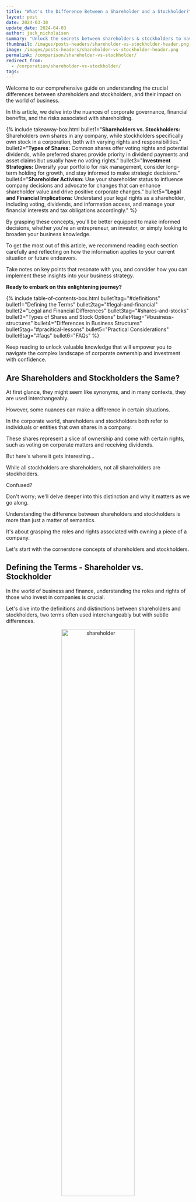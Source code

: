 ```yaml
---
title: "What's the Difference Between a Shareholder and a Stockholder?"
layout: post
date: 2024-03-30
update_date: 2024-04-03
author: jack_nicholaisen
summary: "Unlock the secrets between shareholders & stockholders to navigate corporate governance & investment strategy. Boost your business savvy now!"
thumbnail: /images/posts-headers/shareholder-vs-stockholder-header.png
image: /images/posts-headers/shareholder-vs-stockholder-header.png
permalink: /comparison/shareholder-vs-stockholder/
redirect_from:
  - /corporation/shareholder-vs-stockholder/
tags: 
---
```


Welcome to our comprehensive guide on understanding the crucial differences between shareholders and stockholders, and their impact on the world of business. 

In this article, we delve into the nuances of corporate governance, financial benefits, and the risks associated with shareholding. 

{% include takeaway-box.html bullet1="<b>Shareholders vs. Stockholders:</b> Shareholders own shares in any company, while stockholders specifically own stock in a corporation, both with varying rights and responsibilities." bullet2="<b>Types of Shares:</b> Common shares offer voting rights and potential dividends, while preferred shares provide priority in dividend payments and asset claims but usually have no voting rights." bullet3="<b>Investment Strategies:</b> Diversify your portfolio for risk management, consider long-term holding for growth, and stay informed to make strategic decisions." bullet4="<b>Shareholder Activism:</b> Use your shareholder status to influence company decisions and advocate for changes that can enhance shareholder value and drive positive corporate changes." bullet5="<b>Legal and Financial Implications:</b> Understand your legal rights as a shareholder, including voting, dividends, and information access, and manage your financial interests and tax obligations accordingly." %}

By grasping these concepts, you'll be better equipped to make informed decisions, whether you're an entrepreneur, an investor, or simply looking to broaden your business knowledge.

To get the most out of this article, we recommend reading each section carefully and reflecting on how the information applies to your current situation or future endeavors. 

Take notes on key points that resonate with you, and consider how you can implement these insights into your business strategy.

**Ready to embark on this enlightening journey?** 

{% include table-of-contents-box.html bullet1tag="#definitions" bullet1="Defining the Terms" bullet2tag="#legal-and-financial" bullet2="Legal and Financial Differences" bullet3tag="#shares-and-stocks" bullet3="Types of Shares and Stock Options" bullet4tag="#business-structures" bullet4="Differences in Business Structures" bullet5tag="#pracitical-lessons" bullet5="Practical Considerations" bullet6tag="#faqs" bullet6="FAQs" %}

Keep reading to unlock valuable knowledge that will empower you to navigate the complex landscape of corporate ownership and investment with confidence.

## Are Shareholders and Stockholders the Same?

At first glance, they might seem like synonyms, and in many contexts, they are used interchangeably. 

However, some nuances can make a difference in certain situations.

In the corporate world, shareholders and stockholders both refer to individuals or entities that own shares in a company. 

These shares represent a slice of ownership and come with certain rights, such as voting on corporate matters and receiving dividends. 

But here's where it gets interesting... 

While all stockholders are shareholders, not all shareholders are stockholders. 

Confused? 

Don't worry; we'll delve deeper into this distinction and why it matters as we go along.

Understanding the difference between shareholders and stockholders is more than just a matter of semantics. 
<a id="definitions"> 

It's about grasping the roles and rights associated with owning a piece of a company. 

Let's start with the cornerstone concepts of shareholders and stockholders.

## Defining the Terms - Shareholder vs. Stockholder

In the world of business and finance, understanding the roles and rights of those who invest in companies is crucial. 

Let's dive into the definitions and distinctions between shareholders and stockholders, two terms often used interchangeably but with subtle differences.

<center>
<img alt="shareholder" src="/images/content/shareholder.png" title="How is a shareholder different than a stockholder" style="width: 63%; height: 63%">
</center>

### What is a Shareholder?

A shareholder, often considered the backbone of any corporation, is an individual or entity that owns at least one share of a company's stock. 

These shares represent a fraction of the company's ownership, and thus, shareholders are essentially part-owners of the business. 

Their role extends beyond mere ownership; they have the power to influence the company's decisions through voting rights at annual general meetings. 

Shareholders are also entitled to a portion of the company's profits, which are distributed as dividends.

There are two primary types of shareholders:

**1. Common Shareholders:**

These individuals or entities hold common shares, which typically grant them voting rights in corporate decisions, such as electing the board of directors.

Common shareholders are usually the last to receive dividends and have a lower claim on assets in the event of liquidation due to bankruptcy.

**2. Preferred Shareholders:** 

Holders of preferred stock usually do not have voting rights, but they have a higher claim on assets and earnings than common shareholders. 

This includes receiving dividends before common shareholders and priority in asset distribution if the company is liquidated.

<center>
<img alt="stockholder" src="/images/content/stockholder.png" title="How is a stockholder different than a shareholder?" style="width: 63%; height: 63%">
</center>

### What is a Stockholder?

The term "stockholder" is often used interchangeably with "shareholder." 

The term is often used in the United States, while "shareholder" is more commonly used in other English-speaking countries.

A stockholder is also an owner of a company's stock, and the terms share and stock are frequently used to mean the same thing. 

However, historically, "stock" referred to ownership in a company as a whole, while "share" referred to ownership of a specific portion of the company.

**Comparison with the Term "Shareholder":**

While the terms "shareholder" and "stockholder" are often used interchangeably, some argue that there is a subtle difference. 

In general, "shareholder" is a broader term that can apply to both private and public companies, while "stockholder" is more often associated with publicly traded companies.

Alternatively, some describe it differently. 

"Shareholder" is more commonly used in legal and formal documents, emphasizing the holder's ownership of specific shares. 
<a id="legal-and-financial"> 

In contrast, "stockholder" is a more general term that refers to an individual's overall investment in the stock of a company.

However, in practice, the terms are used interchangeably.

## Legal and Financial Implications

<center>
<img alt="legal and financial effects" src="/images/content/crypto-blockchain.png" title="Legal and Financial Differences of Shareholders and Stockholders" style="width: 63%; height: 63%">
</center>

### Legal Rights and Responsibilities

When you become a shareholder or stockholder, you're not just buying a piece of paper; you're acquiring a set of legal rights and responsibilities that can significantly impact your financial journey. 

One of the key rights you hold is the ability to vote on important corporate matters. 

This might include electing the board of directors or approving major corporate actions, such as mergers or acquisitions. 

For example, in most companies, each share you own typically entitles you to one vote, empowering you to influence the company's direction.

Dividends are another critical aspect. 

As a shareholder, you may be entitled to a share of the company's profits, distributed as dividends. 

The frequency and amount can vary, with some companies paying quarterly, while others may opt for annual payments or even irregular schedules, depending on their financial health and policy.

Access to information is a right often overlooked but equally important. 

Shareholders have the right to receive key financial documents, such as annual reports and quarterly earnings statements. 

These documents provide a transparent view of the company's performance and strategic direction, enabling you to make informed decisions.

Now, let's talk about liability and obligations. 

As a shareholder, your liability is generally limited to the amount of your investment. 

This means that if the company faces financial trouble, your personal assets are typically protected. 

However, this doesn't mean you can sit back and relax. 

Shareholders have a collective responsibility to hold the company's management accountable through their voting rights, ensuring that the company operates ethically and sustainably.

### Financial Interests

The impact on stock value and dividends is a primary financial interest for shareholders. 

The performance of your investment is directly tied to the company's success. 

When the company thrives, stock values often rise, leading to potential capital gains when you sell your shares. 

Conversely, if the company struggles, stock values may fall, affecting your investment's worth. 

Dividends can provide a steady income stream, but they're not guaranteed; they can be reduced or eliminated if the company's profits decline.

Tax implications are another crucial aspect. 

In the United States, for example, dividends are typically taxed as ordinary income or qualified dividends, which may have a lower tax rate. 

Capital gains from selling shares are also subject to tax, with rates depending on how long you've held the stock. 

It's essential to consult with a tax professional or use resources like the <a href="https://www.irs.gov/" target="_blank">IRS website</a> to understand your specific tax obligations and plan accordingly.

In conclusion, being a shareholder or stockholder comes with a blend of legal rights and financial interests that can significantly impact your investment journey. 
<a id="shares-and-stocks"> 

Understanding these aspects is crucial for making informed decisions and maximizing your investment's potential. 

Whether it's through voting, receiving dividends, or staying informed about your investment, your active involvement can make a real difference in both your financial outcomes and the company's future.

## Types of Shares and Stock Ownership

When diving into the world of investing, understanding the different types of shares and how stock ownership works is crucial. 

Let's break it down...

### Types of Shares

<center>
<img alt="types of shares" src="/images/content/shares.png" title="What are different types of shares?" style="width: 63%; height: 63%">
</center>

**Common Stock vs. Preferred Stock:**

Common stock is the most typical form of share investors encounter. 

It represents ownership in a company and usually comes with voting rights, allowing shareholders to have a say in corporate decisions. 

On the other hand, preferred stock is a bit like the VIP section of the stock world. 

Preferred shareholders often enjoy priority when it comes to dividends which are usually paid out before common shareholders if the company goes bankrupt. 

However, they typically don't have voting rights.

For example, as of 2023, companies like AT&T and Ford offer both common and preferred shares, each with its own set of advantages and dividend policies.

**Restricted Stock and Stock Options:**

Restricted stock is often used as part of employee compensation packages. 

These shares come with conditions and vesting periods, meaning employees must meet certain criteria or stay with the company for a set time before they can fully own the stock.

Stock options, on the other hand, give employees the right to buy company stock at a predetermined price, usually after a certain period. 

This can be a lucrative benefit if the company's stock price rises significantly.

### Stock Ownership

<center>
<img alt="stock ownership" src="/images/content/stocks.png" title="What are the different kinds of stock in business?" style="width: 63%; height: 63%">
</center>

**Direct Ownership vs. Indirect Ownership:**

Direct ownership means you own the shares outright, with your name on the stock certificate. 

Indirect ownership is when you invest in a company through a pooled investment like a mutual fund or an exchange-traded fund (ETF). 

For example, when you invest in an S&P 500 ETF, you're indirectly owning a piece of all the companies in that index.

**Role of Brokerage Accounts and Stock Certificates:**

To buy and sell stocks, you'll need a brokerage account. 

Platforms like E*TRADE, Charles Schwab, and Robinhood have made it easier than ever to start trading. 

In the past, owning stock meant holding a physical stock certificate, but nowadays, it's all digital. 
<a id="business-structures"> 

Your brokerage keeps track of your ownership electronically, which is more convenient and secure.

Understanding these different aspects of shares and stock ownership can help you make more informed investment decisions and potentially grow your wealth over time.

## Shareholder vs. Stockholder in Different Business Structures

Understanding the distinctions between shareholders and stockholders becomes even more crucial when we delve into various business structures. 

Each structure has its unique dynamics and implications for those who own a piece of the pie.

### Corporations

<center>
<img alt="corporate office" src="/images/content/corporate-workspace.png" title="Do corporations have stockholders?" style="width: 63%; height: 63%">
</center>

In the world of corporations, whether public or private, the terms "shareholder" and "stockholder" are often used interchangeably. 

However, the nuances in their roles can be quite significant.

**Public Companies:**

In publicly traded companies, shareholders are the owners of the company's stocks, which are traded on stock exchanges. 

They enjoy certain rights, such as voting on major corporate decisions and receiving dividends. 

For instance, according to <a href="https://www.pwc.com/us/en/services/governance-insights-center/library/how-shareholder-activism-might-impact-your-company.html" target="_blank">the director’s guide
to shareholder activism</a>, shareholder activism has led to significant changes in corporate governance practices in recent years.

Download their FULL report here <a href="https://www.pwc.com/us/en/services/governance-insights-center/pwc-the-directors-guide-to-shareholder-activism.pdf" target="_blank">here</a>.

**Private Companies:** 

In private corporations, stockholders are usually more intimately involved in the company's operations. 

They might not have the liquidity options of public shareholders but often have greater control over company decisions.

### Limited Liability Companies (LLCs) and Partnerships


<center>
<img alt="llcs and partnerships" src="/images/content/high-five-workers.png" title="Do LLCs have shareholders?" style="width: 63%; height: 63%">
</center>

When we shift our focus to LLCs and partnerships, the terminology changes slightly.

**LLCs:** 

In a Limited Liability Company, the owners are referred to as "members" rather than shareholders or stockholders. 

Members enjoy limited liability, meaning their personal assets are protected from the company's debts and liabilities. 

Their role in management can vary based on the LLC's operating agreement.

**Partnerships:** 

In partnerships, the owners are called "partners" and share in the profits and losses of the business. 

Unlike shareholders in a corporation, partners can have unlimited liability, which means their personal assets might be at risk if the business fails.

### International Perspectives

Globally, the terms "shareholder" and "stockholder" can have different connotations and legal implications.

**In the UK:** 

The term "shareholder" is more commonly used, and the concept of "members" is also prevalent, especially in private companies limited by shares.

**In Germany:** 

The term "aktionär" is used for shareholders in public companies, while "Gesellschaft" is used for owners of private companies and LLCs.

**In Japan:** 

The term "kabunushi" is used for shareholders, and the corporate governance structure is quite different, with a focus on consensus and long-term stability.
<a id="pracitical-lessons"> 

In conclusion, the roles and implications of being a shareholder or stockholder vary significantly depending on the business structure and the jurisdiction. 

Understanding these differences is crucial for anyone looking to invest or participate in different types of business entities.

## Practical Considerations for Investors

<center>
<img alt="strategies for invesotrs" src="/images/content/investing.png" title="Helpful tips for investors" style="width: 63%; height: 63%">
</center>

Investing in the stock market can be a thrilling journey, but it's crucial to approach it with a well-thought-out strategy. 

Whether you're a seasoned investor or just starting, understanding the nuances of investment strategies and the power of shareholder activism can significantly impact your success.

### Investment Strategies

When it comes to investment strategies, the debate between long-term and short-term perspectives is as old as the market itself. 

Long-term investing involves holding onto stocks for extended periods, often years or even decades. 

This approach is based on the belief that, despite short-term fluctuations, the market tends to grow over time. 

It's a strategy favored by legendary investors like Warren Buffett, who famously said, "Our favorite holding period is forever."

On the other hand, short-term investing focuses on capitalizing on short-term market movements. 

This can range from day trading to holding stocks for a few months. 

While it offers the potential for quick profits, it also comes with higher risks and requires constant market monitoring.

One key to successful investing, regardless of your time horizon, is diversification. 

This means spreading your investments across different sectors, industries, and even asset classes. 

It's the classic "don't put all your eggs in one basket" approach. 

Diversification helps reduce risk by ensuring that a downturn in one area doesn't wipe out your entire portfolio. 

A tool like the <a href="https://www.morningstar.com/portfolio-manager/x-ray" target="_blank">Morningstar X-Ray</a> can help investors analyze their portfolio's diversification and identify any areas of concentration risk.

Risk management is another critical component of any investment strategy. 

This involves setting stop-loss orders, investing only what you can afford to lose, and regularly reviewing your portfolio to ensure it aligns with your risk tolerance and investment goals.

### Shareholder Activism

Shareholders are not just passive investors; they have the power to influence corporate decisions. 

This is where shareholder activism comes into play. 

Shareholder activists use their equity stake in a company to push for changes they believe will increase shareholder value. 

This can include changes in corporate governance, financial strategies, or social and environmental practices.

One famous example of successful shareholder activism is the case of Nelson Peltz and Procter & Gamble. 

In 2017, Peltz's investment firm, <a href="https://trianpartners.com/" target="_blank">Trian Fund Management</a>, launched a proxy fight to gain a seat on P&G's board. 

After a closely contested battle, Peltz was eventually appointed to the board, leading to significant strategic changes within the company.

Another notable case is <a href="https://theconversation.com/engine-no-1s-big-win-over-exxon-shows-activist-hedge-funds-joining-fight-against-climate-change-159983" target="_blank">Engine No. 1's campaign against ExxonMobil</a>. 

In 2021, this small hedge fund successfully replaced three ExxonMobil board members with its candidates, advocating for a more aggressive approach to addressing climate change and transitioning to cleaner energy sources.

For investors interested in shareholder activism, resources like the Shareholder Rights Group provide information on how to engage in activist campaigns and advocate for change within companies.

In conclusion, whether you're a long-term investor or a short-term trader, diversification and risk management are key to protecting your investments. 
<a id="faqs"> 

And as a shareholder, remember that you have a voice in the companies you invest in. 

By engaging in shareholder activism, you can not only potentially increase your returns but also drive positive change in corporate behavior.

## FAQs - Frequently Asked Questions About Shareholders and Stockholders

<center>
<img alt="How are shareholders and stockholders similar?" src="/images/content/answers.png" title="Most common questions about stockholders and shareholders" style="width: 63%; height: 63%">
</center>

<div>
  <h3>What is the difference between a shareholder and a stockholder?</h3>
  <p>A shareholder owns shares in a company, while a stockholder specifically owns stock in a corporation.</p>
  <p><a href="#" onclick="toggleVisibility('answer1'); return false;">Learn More...</a></p>
  <div id="answer1" style="display:none;">
    <p>The terms "shareholder" and "stockholder" are often used interchangeably, but there is a subtle distinction.</p>
    <p>A shareholder is a broader term that encompasses anyone who owns shares in a company, which can be a corporation, partnership, or LLC.</p>
    <p>On the other hand, a stockholder refers specifically to an individual or entity that holds stock in a corporation.</p>
    <p>This distinction is more pronounced in legal contexts, where the rights and responsibilities of stockholders in a corporation are defined by corporate law.</p>
  </div>

  <h3>Do shareholders have voting rights in a company?</h3>
  <p>Yes, shareholders typically have voting rights in a company.</p>
  <p><a href="#" onclick="toggleVisibility('answer2'); return false;">Learn More...</a></p>
  <div id="answer2" style="display:none;">
    <p>Shareholders usually have the right to vote on important company matters, such as electing the board of directors and approving major corporate actions.</p>
    <p>The extent of these voting rights can vary depending on the type of shares owned.</p>
    <p>For example, common shareholders often have one vote per share, while preferred shareholders might have limited or no voting rights.</p>
    <p>The specifics of these rights are outlined in the company's bylaws and shareholder agreements.</p>
  </div>

  <h3>Can a shareholder sell their shares at any time?</h3>
  <p>Generally, yes, but it depends on the type of company and any restrictions in place.</p>
  <p><a href="#" onclick="toggleVisibility('answer3'); return false;">Learn More...</a></p>
  <div id="answer3" style="display:none;">
    <p>Shareholders of publicly traded companies can usually sell their shares at any time through a stock exchange.</p>
    <p>However, shareholders of private companies may face restrictions on the sale of their shares, such as the right of first refusal for other shareholders or the company.</p>
    <p>Additionally, certain types of shares, like restricted stock, may have specific conditions that must be met before they can be sold.</p>
  </div>

  <h3>What are the financial benefits of being a shareholder?</h3>
  <p>Shareholders can benefit from dividends and capital appreciation.</p>
  <p><a href="#" onclick="toggleVisibility('answer4'); return false;">Learn More...</a></p>
  <div id="answer4" style="display:none;">
    <p>Shareholders can earn income from dividends, which are distributions of a company's profits.</p>
    <p>The amount and frequency of dividends depend on the company's performance and dividend policy.</p>
    <p>Additionally, shareholders can benefit from capital appreciation if the value of their shares increases over time.</p>
    <p>This appreciation is realized when the shares are sold at a higher price than the purchase price.</p>
  </div>

  <h3>What risks are associated with being a shareholder?</h3>
  <p>Shareholders face the risk of losing their investment if the company performs poorly.</p>
  <p><a href="#" onclick="toggleVisibility('answer5'); return false;">Learn More...</a></p>
  <div id="answer5" style="display:none;">
    <p>Investing in shares carries the risk of losing some or all of the invested capital if the company's value declines.</p>
    <p>Shareholders are also exposed to market volatility, which can cause the value of their shares to fluctuate.</p>
    <p>Furthermore, in the event of a company's bankruptcy, shareholders are typically the last to be compensated, after creditors and bondholders.</p>
  </div>

  <h3>How does one become a shareholder in a company?</h3>
  <p>You can become a shareholder by purchasing shares of the company.</p>
  <p><a href="#" onclick="toggleVisibility('answer6'); return false;">Learn More...</a></p>
  <div id="answer6" style="display:none;">
    <p>To become a shareholder, you can buy shares through a stock exchange if the company is publicly traded, or directly from the company or existing shareholders if it is privately held.</p>
    <p>The process usually involves opening a brokerage account, placing an order for the desired number of shares, and paying the purchase price.</p>
    <p>Once the transaction is complete, you are officially a shareholder and entitled to the associated rights and benefits.</p>
  </div>

  <h3>Are shareholders liable for company debts?</h3>
  <p>Generally, no, shareholders are not personally liable for company debts.</p>
  <p><a href="#" onclick="toggleVisibility('answer7'); return false;">Learn More...</a></p>
  <div id="answer7" style="display:none;">
    <p>Shareholders' liability is usually limited to the amount of their investment in the company.</p>
    <p>This means that if the company incurs debts or faces legal claims, shareholders are not personally responsible for covering these obligations.</p>
    <p>However, there are exceptions, such as in cases of fraud or illegal activities, where shareholders might be held liable.</p>
  </div>
</div>

<script>
function toggleVisibility(id) {
  var element = document.getElementById(id);
  if (element.style.display === "none") {
    element.style.display = "block";
  } else {
    element.style.display = "none";
  }
}
</script>

## In Summary...

In wrapping up our exploration of the intricacies of shareholders and stockholders, it's crucial to reiterate the subtle yet significant distinctions that set them apart. 

**Shareholders are the broader category, encompassing anyone who owns a share or shares in a company, while stockholders are a subset, specifically referring to those who hold stock in a corporation.**

This nuanced difference might seem trivial at first glance, but it carries weight in the realms of legal rights, financial interests, and corporate governance.

Understanding these roles is not just an academic exercise; it's a practical necessity for anyone looking to navigate the investment landscape with confidence. 

Whether you're a seasoned investor or just starting, grasping the implications of being a shareholder or a stockholder can inform your investment strategies, risk management, and ultimately, your financial success.

The importance of this knowledge cannot be overstated. 

By leveraging the insights from this article, you can:

- Make strategic decisions regarding equity distribution and investor relations.
- Understand the legal and financial ramifications of shareholding in your business.
- Navigate the complexities of corporate governance with a clearer perspective.

In an era where investment opportunities are abundant and accessible, being equipped with a clear understanding of these fundamental concepts can be the difference between making informed decisions and flying blind. 

So, as you move forward in your investment journey, keep these distinctions in mind, and let them guide you toward making choices that align with your financial goals and values.

Remember, investing is not just about the numbers; it's about understanding the underlying structures and roles that shape the market. 

By deepening your comprehension of what it means to be a shareholder or a stockholder, you're not just investing in stocks; you're investing in your financial literacy and, ultimately, your financial future.

**Ready to apply these insights to your business and take your entrepreneurial journey to the next level?**

<a href="https://calendly.com/businessinitiative/30-minute-consultation-call" target="_blank">Schedule a consultation call</a> with Business Initiative today, or [use our contact form](https://www.businessinitiative.org/contact/) to get in touch. 

We're here to guide you through every step of your business journey.

Stay ahead of the curve by subscribing to the Business Initiative Newsletter and following us on X (Twitter) for the latest updates and valuable resources.

Unlock the full potential of your business by taking Initiative!

Let's build something extraordinary together!

<br>
<a href="https://twitter.com/intent/tweet?screen_name=BisInitiative&ref_src=twsrc%5Etfw" class="twitter-mention-button" data-size="large" data-show-count="false">Tweet to @BisInitiative</a><script async src="https://platform.twitter.com/widgets.js" charset="utf-8"></script>
<br>

<iframe src="https://embeds.beehiiv.com/e19ce286-1d77-44e9-b09f-22d4f7c6f0bf" data-test-id="beehiiv-embed" width="100%" height="320" frameborder="0" scrolling="no" style="border-radius: 4px; border: 2px solid #e5e7eb; margin: 0; background-color: transparent;"></iframe>


<br>

<details>
<summary><b>Sources and Additional Resources</b></summary>
<br>
<p>To ensure the accuracy and reliability of the information presented in this article, we have consulted a variety of reputable sources.</p>
<p>Below is a list of some key references used in compiling this article, along with information on finding additional resources for further reading and exploration:</p>
<ul>
  <li><b>Corporate Governance Principles and Recommendations (4th Edition)</b> - Australian Securities Exchange (ASX)
    <ul>
      <li><a href="https://www.asx.com.au/documents/asx-compliance/cgc-principles-and-recommendations-fourth-edn.pdf">ASX Corporate Governance Council</a></li>
      <li>This document provides a comprehensive overview of corporate governance practices, including the roles and responsibilities of shareholders and stockholders.</li>
    </ul>
  </li>
  <li><b>Investopedia: Shareholder</b>
    <ul>
      <li><a href="https://www.investopedia.com/terms/s/shareholder.asp">Investopedia</a></li>
      <li>A detailed article explaining the concept of shareholders, their rights, and how they differ from stockholders.</li>
    </ul>
  </li>
  <li><b>The Law of Corporations and Other Business Organizations</b> by Angela Schneeman
    <ul>
      <li>A textbook that covers legal aspects of corporations, including the distinction between shareholders and stockholders.</li>
    </ul>
  </li>
  <li><b>Corporate Finance Institute: Shareholder vs. Stockholder</b>
    <ul>
      <li><a href="https://corporatefinanceinstitute.com/resources/accounting/stakeholder-vs-shareholder/">Corporate Finance Institute</a></li>
      <li>An article that provides a clear comparison between shareholders and stockholders, with examples and explanations.</li>
    </ul>
  </li>
  <li><b>Securities and Exchange Commission (SEC)</b>
    <ul>
      <li><a href="https://www.sec.gov">SEC Official Website</a></li>
      <li>The SEC's website offers a wealth of information on securities laws, investor rights, and corporate governance.</li>
    </ul>
  </li>
  <li><b>The Intelligent Investor</b> by Benjamin Graham
    <ul>
      <li>A classic book on value investing that provides insights into the mindset and strategies of successful shareholders.</li>
    </ul>
  </li>
</ul>
<p>For further learning, consider enrolling in online courses on corporate governance, attending workshops and seminars, and joining professional organizations related to business and finance.</p>
<p>Networking with experienced professionals and seeking mentorship can also provide valuable real-world insights into the roles of shareholders and stockholders in different business contexts.</p>
</details>



